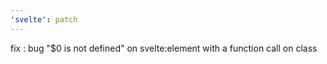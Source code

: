 ```yaml
---
'svelte': patch
---
```


fix : bug "$0 is not defined" on svelte:element with a function call on class
